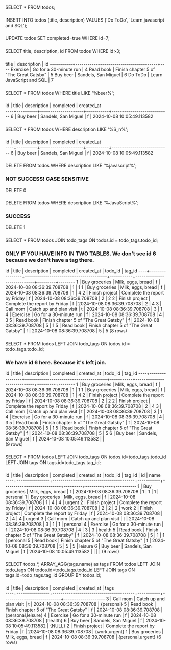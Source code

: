 ###
SELECT * FROM todos;
###
INSERT INTO todos (title, description) VALUES ('Do ToDo', 'Learn javascript and SQL');
###
UPDATE todos SET completed=true WHERE id=7;
###


###
SELECT title, description, id FROM todos WHERE id>3;
###
   title   |              description               | id 
-----------+----------------------------------------+----
 Exercise  | Go for a 30-minute run                 |  4
 Read book | Finish chapter 5 of "The Great Gatsby" |  5
 Buy beer  | Sandels, San Miguel                    |  6
 Do ToDo   | Learn JavaScript and SQL               |  7


###
SELECT * FROM todos WHERE title LIKE '%beer%';
###
 id |  title   |     description     | completed |         created_at         
----+----------+---------------------+-----------+----------------------------
  6 | Buy beer | Sandels, San Miguel | f         | 2024-10-08 10:05:49.113582


###
SELECT * FROM todos WHERE description LIKE '%S_n%';
###
 id |  title   |     description     | completed |         created_at         
----+----------+---------------------+-----------+----------------------------
  6 | Buy beer | Sandels, San Miguel | f         | 2024-10-08 10:05:49.113582

###
DELETE FROM todos WHERE description LIKE '%javascript%';
### NOT SUCCESS! CASE SENSITIVE
DELETE 0


###
DELETE FROM todos WHERE description LIKE '%JavaScript%';
### SUCCESS
DELETE 1

###
SELECT * FROM todos JOIN todo_tags ON todos.id = todo_tags.todo_id;
### ONLY IF YOU HAVE INFO IN TWO TABLES. We don't see id 6 because we don't have a tag there.
 id |     title      |              description               | completed |         created_at         | todo_id | tag_id 
----+----------------+----------------------------------------+-----------+----------------------------+---------+--------
  1 | Buy groceries  | Milk, eggs, bread                      | f         | 2024-10-08 08:36:39.708708 |       1 |      1
  1 | Buy groceries  | Milk, eggs, bread                      | f         | 2024-10-08 08:36:39.708708 |       1 |      4
  2 | Finish project | Complete the report by Friday          | f         | 2024-10-08 08:36:39.708708 |       2 |      2
  2 | Finish project | Complete the report by Friday          | f         | 2024-10-08 08:36:39.708708 |       2 |      4
  3 | Call mom       | Catch up and plan visit                | t         | 2024-10-08 08:36:39.708708 |       3 |      1
  4 | Exercise       | Go for a 30-minute run                 | f         | 2024-10-08 08:36:39.708708 |       4 |      3
  5 | Read book      | Finish chapter 5 of "The Great Gatsby" | f         | 2024-10-08 08:36:39.708708 |       5 |      1
  5 | Read book      | Finish chapter 5 of "The Great Gatsby" | f         | 2024-10-08 08:36:39.708708 |       5 |      5
(8 rows)

###
SELECT * FROM todos LEFT JOIN todo_tags ON todos.id = todo_tags.todo_id;
### We have id 6 here. Because it's left join.
 id |     title      |              description               | completed |         created_at         | todo_id | tag_id 
----+----------------+----------------------------------------+-----------+----------------------------+---------+--------
  1 | Buy groceries  | Milk, eggs, bread                      | f         | 2024-10-08 08:36:39.708708 |       1 |      1
  1 | Buy groceries  | Milk, eggs, bread                      | f         | 2024-10-08 08:36:39.708708 |       1 |      4
  2 | Finish project | Complete the report by Friday          | f         | 2024-10-08 08:36:39.708708 |       2 |      2
  2 | Finish project | Complete the report by Friday          | f         | 2024-10-08 08:36:39.708708 |       2 |      4
  3 | Call mom       | Catch up and plan visit                | t         | 2024-10-08 08:36:39.708708 |       3 |      1
  4 | Exercise       | Go for a 30-minute run                 | f         | 2024-10-08 08:36:39.708708 |       4 |      3
  5 | Read book      | Finish chapter 5 of "The Great Gatsby" | f         | 2024-10-08 08:36:39.708708 |       5 |      1
  5 | Read book      | Finish chapter 5 of "The Great Gatsby" | f         | 2024-10-08 08:36:39.708708 |       5 |      5
  6 | Buy beer       | Sandels, San Miguel                    | f         | 2024-10-08 10:05:49.113582 |         |       
(9 rows)

###
SELECT * FROM todos LEFT JOIN todo_tags ON todos.id=todo_tags.todo_id LEFT JOIN tags ON tags.id=todo_tags.tag_id;
###
 id |     title      |              description               | completed |         created_at         | todo_id | tag_id | id |   name   
----+----------------+----------------------------------------+-----------+----------------------------+---------+--------+----+----------
  1 | Buy groceries  | Milk, eggs, bread                      | f         | 2024-10-08 08:36:39.708708 |       1 |      1 |  1 | personal
  1 | Buy groceries  | Milk, eggs, bread                      | f         | 2024-10-08 08:36:39.708708 |       1 |      4 |  4 | urgent
  2 | Finish project | Complete the report by Friday          | f         | 2024-10-08 08:36:39.708708 |       2 |      2 |  2 | work
  2 | Finish project | Complete the report by Friday          | f         | 2024-10-08 08:36:39.708708 |       2 |      4 |  4 | urgent
  3 | Call mom       | Catch up and plan visit                | t         | 2024-10-08 08:36:39.708708 |       3 |      1 |  1 | personal
  4 | Exercise       | Go for a 30-minute run                 | f         | 2024-10-08 08:36:39.708708 |       4 |      3 |  3 | health
  5 | Read book      | Finish chapter 5 of "The Great Gatsby" | f         | 2024-10-08 08:36:39.708708 |       5 |      1 |  1 | personal
  5 | Read book      | Finish chapter 5 of "The Great Gatsby" | f         | 2024-10-08 08:36:39.708708 |       5 |      5 |  5 | leisure
  6 | Buy beer       | Sandels, San Miguel                    | f         | 2024-10-08 10:05:49.113582 |         |        |    | 
(9 rows)


###
SELECT todos.*, ARRAY_AGG(tags.name) as tags FROM todos LEFT JOIN todo_tags ON todos.id=todo_tags.todo_id LEFT JOIN tags ON tags.id=todo_tags.tag_id GROUP BY todos.id;
###
 id |     title      |              description               | completed |         created_at         |        tags        
----+----------------+----------------------------------------+-----------+----------------------------+--------------------
  3 | Call mom       | Catch up and plan visit                | t         | 2024-10-08 08:36:39.708708 | {personal}
  5 | Read book      | Finish chapter 5 of "The Great Gatsby" | f         | 2024-10-08 08:36:39.708708 | {personal,leisure}
  4 | Exercise       | Go for a 30-minute run                 | f         | 2024-10-08 08:36:39.708708 | {health}
  6 | Buy beer       | Sandels, San Miguel                    | f         | 2024-10-08 10:05:49.113582 | {NULL}
  2 | Finish project | Complete the report by Friday          | f         | 2024-10-08 08:36:39.708708 | {work,urgent}
  1 | Buy groceries  | Milk, eggs, bread                      | f         | 2024-10-08 08:36:39.708708 | {personal,urgent}
(6 rows)